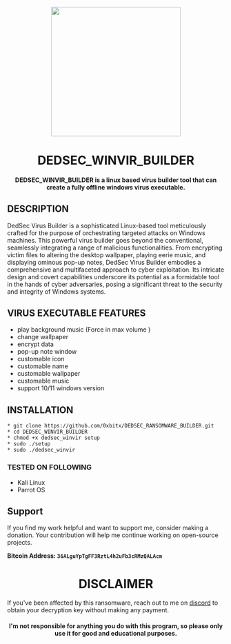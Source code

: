 
<p align="center">
<img src="https://cdn-icons-png.flaticon.com/512/8648/8648910.png", width="300", height="300">
</p>

<h1 align="center"> DEDSEC_WINVIR_BUILDER</h1>
<h4 align="center">DEDSEC_WINVIR_BUILDER is a linux based virus builder tool that can create a fully offline windows virus executable.</h4>

## DESCRIPTION
DedSec Virus Builder is a sophisticated Linux-based tool meticulously crafted for the purpose of orchestrating targeted attacks on Windows machines. This powerful virus builder goes beyond the conventional, seamlessly integrating a range of malicious functionalities. From encrypting victim files to altering the desktop wallpaper, playing eerie music, and displaying ominous pop-up notes, DedSec Virus Builder embodies a comprehensive and multifaceted approach to cyber exploitation. Its intricate design and covert capabilities underscore its potential as a formidable tool in the hands of cyber adversaries, posing a significant threat to the security and integrity of Windows systems.

## VIRUS EXECUTABLE FEATURES
  * play background music (Force in max volume )
  * change wallpaper
  * encrypt data
  * pop-up note window
  * customable icon
  * customable name
  * customable wallpaper
  * customable music
  * support 10/11 windows version 




## INSTALLATION 
    * git clone https://github.com/0xbitx/DEDSEC_RANSOMWARE_BUILDER.git
    * cd DEDSEC_WINVIR_BUILDER
    * chmod +x dedsec_winvir setup
    * sudo ./setup
    * sudo ./dedsec_winvir

### TESTED ON FOLLOWING
* Kali Linux 
* Parrot OS 

## Support

If you find my work helpful and want to support me, consider making a donation. Your contribution will help me continue working on open-source projects.

**Bitcoin Address: `36ALguYpTgFF3RztL4h2uFb3cRMzQALAcm`**

<h1 align="center"> DISCLAIMER </h1>

If you've been affected by this ransomware, reach out to me on [discord](https://discord.com/invite/EgkWPws6vV) to obtain your decryption key without making any payment.

<h4 align="center">I'm not responsible for anything you do with this program, so please only use it for good and educational purposes. </h4>
